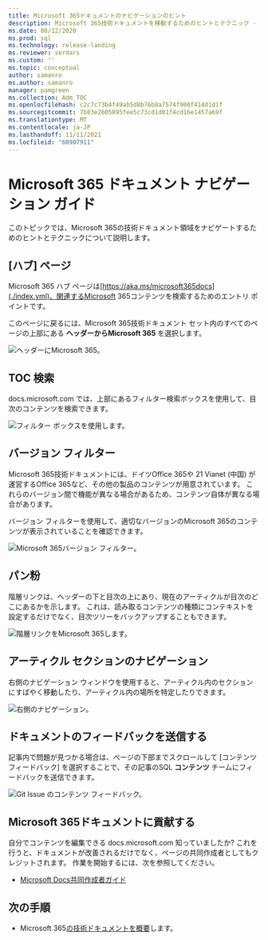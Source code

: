 ```yaml
---
title: Microsoft 365ドキュメントのナビゲーションのヒント
description: Microsoft 365技術ドキュメントを移動するためのヒントとテクニック - ハブ ページ、目次、ヘッダー、階層リンクの使用方法、バージョン フィルターの使用方法などについて説明します。
ms.date: 08/12/2020
ms.prod: sql
ms.technology: release-landing
ms.reviewer: serdars
ms.custom: ''
ms.topic: conceptual
author: samanro
ms.author: samanro
manager: pamgreen
ms.collection: Adm_TOC
ms.openlocfilehash: c2c7c73b4f49ab5d8b76b8a7574f900f414d1d1f
ms.sourcegitcommit: 7b83e2605895fee5c73cd1d01f4cd16e1457a69f
ms.translationtype: MT
ms.contentlocale: ja-JP
ms.lasthandoff: 11/11/2021
ms.locfileid: "60907911"
---
```

# <a name="microsoft-365-docs-navigation-guide"></a>Microsoft 365 ドキュメント ナビゲーション ガイド

このトピックでは、Microsoft 365の技術ドキュメント領域をナビゲートするためのヒントとテクニックについて説明します。  

## <a name="hub-page"></a>[ハブ] ページ

Microsoft 365 ハブ ページは[https://aka.ms/microsoft365docs](./index.yml)、関連するMicrosoft 365コンテンツを検索するためのエントリ ポイントです。

このページに戻るには、Microsoft 365技術ドキュメント セット内のすべてのページの上部にある **ヘッダーからMicrosoft 365** を選択します。

![ヘッダーにMicrosoft 365。](media/m365-header-cursor.png)

## <a name="toc-search"></a>TOC 検索 
docs.microsoft.com では、上部にあるフィルター検索ボックスを使用して、目次のコンテンツを検索できます。

![フィルター ボックスを使用します。](media/m365-filter-by-title.png)

## <a name="version-filter"></a>バージョン フィルター
Microsoft 365技術ドキュメントには、ドイツOffice 365や 21 Vianet (中国) が運営するOffice 365など、その他の製品のコンテンツが用意されています。 これらのバージョン間で機能が異なる場合があるため、コンテンツ自体が異なる場合があります。

バージョン フィルターを使用して、適切なバージョンのMicrosoft 365のコンテンツが表示されていることを確認できます。

![Microsoft 365バージョン フィルター。](media/m365-version-filter.png)

## <a name="breadcrumbs"></a>パン粉

階層リンクは、ヘッダーの下と目次の上にあり、現在のアーティクルが目次のどこにあるかを示します。  これは、読み取るコンテンツの種類にコンテキストを設定するだけでなく、目次ツリーをバックアップすることもできます。

![階層リンクをMicrosoft 365します。](media/m365-breadcrumb.png)

## <a name="article-section-navigation"></a>アーティクル セクションのナビゲーション

右側のナビゲーション ウィンドウを使用すると、アーティクル内のセクションにすばやく移動したり、アーティクル内の場所を特定したりできます。  

![右側のナビゲーション。](media/m365-article-sections.png)

## <a name="submit-docs-feedback"></a>ドキュメントのフィードバックを送信する

記事内で問題が見つかる場合は、ページの下部までスクロールして [コンテンツ フィードバック] を選択することで、その記事のSQL **コンテンツ** チームにフィードバックを送信できます。

![Git Issue のコンテンツ フィードバック。](media/m365-article-feedback.png)

## <a name="contribute-to-microsoft-365-documentation"></a>Microsoft 365ドキュメントに貢献する

自分でコンテンツを編集できる docs.microsoft.com 知っていましたか? これを行うと、ドキュメントが改善されるだけでなく、ページの共同作成者としてもクレジットされます。 作業を開始するには、次を参照してください。

- [Microsoft Docs共同作成者ガイド](/contribute/)

## <a name="next-steps"></a>次の手順

- Microsoft 365[の技術ドキュメントを概要](index.yml)します。
